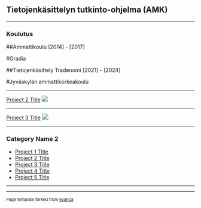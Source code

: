 ## Tietojenkäsittelyn tutkinto-ohjelma (AMK) 

---

### Koulutus

##Ammattikoulu [2014] - [2017]

#Gradia

##Tietojenkäsittely Tradenomi [2021] - [2024]

#Jyväskylän ammattikorkeakoulu

---
[Project 2 Title](/pdf/sample_presentation.pdf)
<img src="images/dummy_thumbnail.jpg?raw=true"/>

---
[Project 3 Title](http://example.com/)
<img src="images/dummy_thumbnail.jpg?raw=true"/>

---

### Category Name 2

- [Project 1 Title](http://example.com/)
- [Project 2 Title](http://example.com/)
- [Project 3 Title](http://example.com/)
- [Project 4 Title](http://example.com/)
- [Project 5 Title](http://example.com/)

---




---
<p style="font-size:11px">Page template forked from <a href="https://github.com/evanca/quick-portfolio">evanca</a></p>
<!-- Remove above link if you don't want to attibute -->
